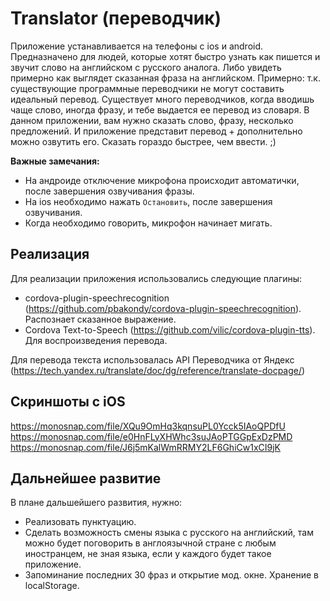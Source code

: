 # Translator (переводчик)

Приложение устанавливается на телефоны с ios и android. Предназначено для людей, которые хотят быстро узнать как пишется и звучит слово на английском с русского аналога. Либо увидеть примерно как выглядет сказанная фраза на английском. Примерно: т.к. существующие программные переводчики не могут составить идеальный перевод.
Существует много переводчиков, когда вводишь чаще слово, иногда фразу, и тебе выдается ее перевод из словаря. В данном приложении, вам нужно сказать слово, фразу, несколько предложений. И приложение представит перевод + дополнительно можно озвутить его. Сказать гораздо быстрее, чем ввести. ;)

**Важные замечания:**

* На андроиде отключение микрофона происходит автоматички, после завершения озвучивания фразы.
* На ios необходимо нажать `Остановить`, после завершения озвучивания.
* Когда необходимо говорить, микрофон начинает мигать.

## Реализация

Для реализации приложения использовались следующие плагины:

* cordova-plugin-speechrecognition (https://github.com/pbakondy/cordova-plugin-speechrecognition). Распознает сказанное выражение.
* Cordova Text-to-Speech (https://github.com/vilic/cordova-plugin-tts). Для воспроизведения перевода.

Для перевода текста использовалась API Переводчика от Яндекс (https://tech.yandex.ru/translate/doc/dg/reference/translate-docpage/)

## Скриншоты c iOS
https://monosnap.com/file/XQu9OmHq3kqnsuPL0Ycck5IAoQPDfU
https://monosnap.com/file/e0HnFLyXHWhc3suJAoPTGGpExDzPMD
https://monosnap.com/file/J6j5mKalWmRRMY2LF6GhiCw1xCI9jK

## Дальнейшее развитие

В плане дальшейшего развития, нужно:

* Реализовать пунктуацию.
* Сделать возможность смены языка с русского на английский, там можно будет поговорить в англоязычной стране с любым иностранцем, не зная языка, если у каждого будет такое приложение.
* Запоминание последних 30 фраз и открытие мод. окне. Хранение в localStorage.
